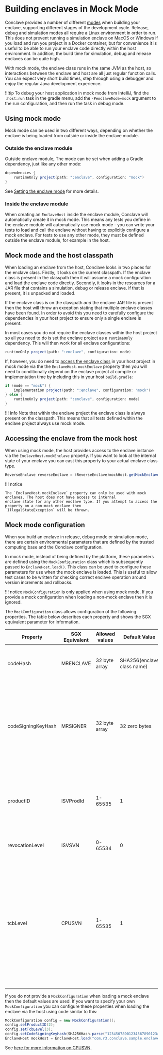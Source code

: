 # Building enclaves in Mock Mode

Conclave provides a number of different [modes](enclave-modes.md) when building your enclave, supporting different stages of the development
cycle. Release, debug and simulation modes all require a Linux environment in order to run. This does not prevent
running a simulation enclave on MacOS or Windows if you load and run you project in a Docker container, but for
convenience it is useful to be able to run your enclave code directly within the host environment. In addition, 
the build time for simulation, debug and release enclaves can be quite high.

With mock mode, the enclave class runs in the same JVM as the host, so interactions between the enclave
and host are all just regular function calls. You can expect very short build times, step through using a debugger 
and enjoy the regular Java development experience.

!!!tip
    To debug your host application in mock mode from IntelliJ, find the `:host:run` task in the gradle menu, add the `-PenclaveMode=mock` argument to the run configuration, and then run the task in debug mode.

## Using mock mode

Mock mode can be used in two different ways, depending on whether the enclave is being loaded from outside or inside
the enclave module.

### Outside the enclave module
Outside enclave module, The mode can be set when adding a Gradle dependency, just like any other mode:
```groovy
dependencies {
    runtimeOnly project(path: ":enclave", configuration: "mock")
}
```

See [Setting the enclave mode](enclave-modes.md#set-the-enclave-mode) for more details.

### Inside the enclave module
When creating an `EnclaveHost` inside the enclave module, Conclave will automatically create it in mock mode.
This means any tests you define in the enclave module will automatically use mock mode - you can write your tests to load 
and call the enclave without having to explicitly configure a mock enclave.
For tests to use any other mode, they must be defined outside the enclave module, for example in the host.

## Mock mode and the host classpath

When loading an enclave from the host, Conclave looks in two places for the enclave class. Firstly, it looks on the
current classpath. If the enclave class is present in the classpath then it will assume a mock configuration and
load the enclave code directly. Secondly, it looks in the resources for a JAR file that contains a simulation, 
debug or release enclave. If that is present, it is unpacked and loaded.

If the enclave class is on the classpath _and_ the enclave JAR file is present then the host will throw an exception
stating that multiple enclave classes have been found. In order to avoid this you need to carefully configure the
dependencies in your host project to ensure only a single enclave is present.

In most cases you do not require the enclave classes within the host project so all you need to do is set the
enclave project as a `runtimeOnly` dependency. This will then work for all enclave configurations:

```groovy
runtimeOnly project(path: ":enclave", configuration: mode)
```

If, however, you do need to [access the enclave class](#accessing-the-enclave-from-the-mock-host) in your host project in mock mode via the the `EnclaveHost.mockEnclave`
property then you will need to conditionally depend on the enclave project at compile or implementation time by
including this in your host `build.gradle`:

```groovy
if (mode == "mock") {
    implementation project(path: ":enclave", configuration: "mock")
} else {
    runtimeOnly project(path: ":enclave", configuration: mode)
}
```

!!! info
    Note that within the enclave project the enclave class is always present on the classpath. This means that
    all tests defined within the enclave project always use mock mode.

## Accessing the enclave from the mock host

When using mock mode, the host provides access to the enclave instance via the `EnclaveHost.mockEnclave` property. If you
want to look at the internal state of your enclave you can cast this property to your actual enclave class type.

```java
ReverseEnclave reverseEnclave = (ReverseEnclave)mockHost.getMockEnclave();
```

!!! notice

    The `EnclaveHost.mockEnclave` property can only be used with mock enclaves. The host does not have access to internal
    enclave state for any other enclave type. If you attempt to access the property on a non-mock enclave then
    `IllegalStateException` will be thrown.

## Mock mode configuration

When you build an enclave in release, debug mode or simulation mode, there are certain environmental parameters
that are defined by the trusted computing base and the Conclave configuration.

In mock mode, instead of being defined by the platform, these parameters are defined using the `MockConfiguration`
class which is subsequently passed to `EnclaveHost.load()`. This class can be used to configure these parameters for use 
when the mock enclave is loaded. This is useful to allow test cases to be written for checking correct enclave operation around
version increments and rollbacks.

!!! notice
    `MockConfiguration` is only applied when using mock mode. If you provide a mock configuration when loading a non-mock enclave
    then it is ignored.
 

The `MockConfiguration` class allows configuration of the following properties. The table below describes each property and
shows the SGX equivalent parameter for information.

| Property | SGX Equivalent | Allowed values | Default Value | Description |
| -------- | -------------- | -------------- | ------------- | ----------- |
| codeHash | MRENCLAVE | 32 byte array | SHA256(enclave class name) | Specifies an array of bytes to use as the enclave code hash measurement. |
| codeSigningKeyHash | MRSIGNER | 32 byte array | 32 zero bytes | Specifies an array of bytes to use as a hash of the public key used to sign the enclave. The mock enclave will create a public/private key pair based on this value. |
| productID | ISVProdId | 1-65535 | 1 | The mock product ID of the enclave, used to uniquely identify enclaves signed with the same signing key.  |
| revocationLevel | ISVSVN | 0-65534 | 0 | The mock revocation level of the enclave. |
| tcbLevel | CPUSVN | 1-65535 | 1 | A mock version number that defines the TCB level, or version number of the TCB. This is equivalent to the SGX CPUSVN but because Conclave uses an integer, the tcbLevel is ordered allowing for easy testing of [TCB recovery](renewability.md#mock-mode-and-the-sgx-cpusvn). |

If you do not provide a `MockConfiguration` when loading a mock enclave then the default values are used. 
If you want to specify your own `MockConfiguration` you can configure these properties when loading the
enclave via the host using code similar to this:

```java
MockConfiguration config = new MockConfiguration();
config.setProductID(2);
config.setTcbLevel(3);
config.setCodeSigningKeyHash(SHA256Hash.parse("1234567890123456789012345678901234567890123456789012345678901234"));
EnclaveHost mockHost = EnclaveHost.load("com.r3.conclave.sample.enclave.ReverseEnclave", config);
```

See [here for more information on CPUSVN](renewability.md#mock-mode-and-the-sgx-cpusvn).